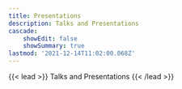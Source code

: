 ```yaml
---
title: Presentations
description: Talks and Presentations
cascade:
    showEdit: false
    showSummary: true
lastmod: '2021-12-14T11:02:00.068Z'
---
```


{{< lead >}}
Talks and Presentations
{{< /lead >}}


